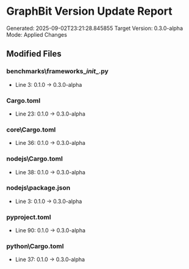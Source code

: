 # GraphBit Version Update Report
Generated: 2025-09-02T23:21:28.845855
Target Version: 0.3.0-alpha
Mode: Applied Changes

## Modified Files

### benchmarks\frameworks\__init__.py
- Line 3: 0.1.0 → 0.3.0-alpha

### Cargo.toml
- Line 23: 0.1.0 → 0.3.0-alpha

### core\Cargo.toml
- Line 36: 0.1.0 → 0.3.0-alpha

### nodejs\Cargo.toml
- Line 38: 0.1.0 → 0.3.0-alpha

### nodejs\package.json
- Line 3: 0.1.0 → 0.3.0-alpha

### pyproject.toml
- Line 90: 0.1.0 → 0.3.0-alpha

### python\Cargo.toml
- Line 37: 0.1.0 → 0.3.0-alpha
